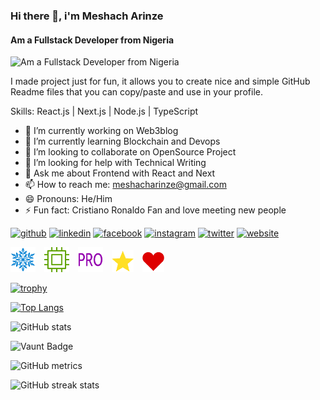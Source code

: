 ### Hi there 👋, i'm Meshach Arinze
#### Am a Fullstack Developer from Nigeria
![Am a Fullstack Developer from Nigeria](https://arturssmirnovs.github.io/github-profile-readme-generator/images/banner.png)

I made  project just for fun, it allows you to create nice and simple GitHub Readme files that you can copy/paste and use in your profile.

Skills: React.js | Next.js | Node.js | TypeScript

- 🔭 I’m currently working on Web3blog 
- 🌱 I’m currently learning Blockchain and Devops 
- 👯 I’m looking to collaborate on OpenSource Project 
- 🤔 I’m looking for help with Technical Writing 
- 💬 Ask me about Frontend with React and Next 
- 📫 How to reach me: meshacharinze@gmail.com 
- 😄 Pronouns: He/Him 
- ⚡ Fun fact: Cristiano Ronaldo Fan and love meeting new people 


[<img src='https://cdn.jsdelivr.net/npm/simple-icons@3.0.1/icons/github.svg' alt='github' height='40'>](https://github.com/MeshachArinze)  [<img src='https://cdn.jsdelivr.net/npm/simple-icons@3.0.1/icons/linkedin.svg' alt='linkedin' height='40'>](https://www.linkedin.com/in/https://www.linkedin.com/in/meshach-ekene)  [<img src='https://cdn.jsdelivr.net/npm/simple-icons@3.0.1/icons/facebook.svg' alt='facebook' height='40'>](https://www.facebook.com/https://web.facebook.com/arinze.meshachekene)  [<img src='https://cdn.jsdelivr.net/npm/simple-icons@3.0.1/icons/instagram.svg' alt='instagram' height='40'>](https://www.instagram.com/https://www.instagram.com/arinzemeshach)  [<img src='https://cdn.jsdelivr.net/npm/simple-icons@3.0.1/icons/twitter.svg' alt='twitter' height='40'>](https://twitter.com/https://twitter.com/ArinzeMeshach)  [<img src='https://cdn.jsdelivr.net/npm/simple-icons@3.0.1/icons/icloud.svg' alt='website' height='40'>](https://web3blog.000webhostapp.com/)  

<a href='https://archiveprogram.github.com/'><img src='https://raw.githubusercontent.com/acervenky/animated-github-badges/master/assets/acbadge.gif' width='40' height='40'></a> <a href='https://docs.github.com/en/developers'><img src='https://raw.githubusercontent.com/acervenky/animated-github-badges/master/assets/devbadge.gif' width='40' height='40'></a> <a href='https://github.com/pricing'><img src='https://raw.githubusercontent.com/acervenky/animated-github-badges/master/assets/pro.gif' width='40' height='40'></a> <a href='https://stars.github.com/'><img src='https://raw.githubusercontent.com/acervenky/animated-github-badges/master/assets/starbadge.gif' width='35' height='35'></a> <a href='https://docs.github.com/en/github/supporting-the-open-source-community-with-github-sponsors'><img src='https://raw.githubusercontent.com/acervenky/animated-github-badges/master/assets/sponsorbadge.gif' width='35' height='35'></a> 

[![trophy](https://github-profile-trophy.vercel.app/?username=MeshachArinze)](https://github.com/ryo-ma/github-profile-trophy)

[![Top Langs](https://github-readme-stats.vercel.app/api/top-langs/?username=MeshachArinze)](https://github.com/anuraghazra/github-readme-stats)

![GitHub stats](https://github-readme-stats.vercel.app/api?username=MeshachArinze&show_icons=true&count_private=true)  

![Vaunt Badge](https://api.vaunt.dev/v1/github/entities/MeshachArinze/contributions?format=svg&private=true)  

![GitHub metrics](https://metrics.lecoq.io/MeshachArinze)  

![GitHub streak stats](https://streak-stats.demolab.com/?user=MeshachArinze)  

